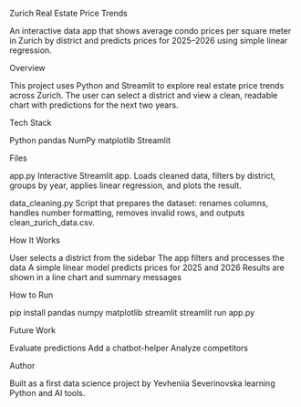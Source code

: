 Zurich Real Estate Price Trends

An interactive data app that shows average condo prices per square meter in Zurich by district and predicts prices for 2025–2026 using simple linear regression.

Overview

This project uses Python and Streamlit to explore real estate price trends across Zurich. The user can select a district and view a clean, readable chart with predictions for the next two years.

Tech Stack

Python
pandas
NumPy
matplotlib
Streamlit

Files

app.py
Interactive Streamlit app. Loads cleaned data, filters by district, groups by year, applies linear regression, and plots the result.

data_cleaning.py
Script that prepares the dataset: renames columns, handles number formatting, removes invalid rows, and outputs clean_zurich_data.csv.

How It Works

User selects a district from the sidebar
The app filters and processes the data
A simple linear model predicts prices for 2025 and 2026
Results are shown in a line chart and summary messages

How to Run

pip install pandas numpy matplotlib streamlit
streamlit run app.py

Future Work

Evaluate predictions
Add a chatbot-helper
Analyze competitors


Author

Built as a first data science project by Yevheniia Severinovska learning Python and AI tools.


